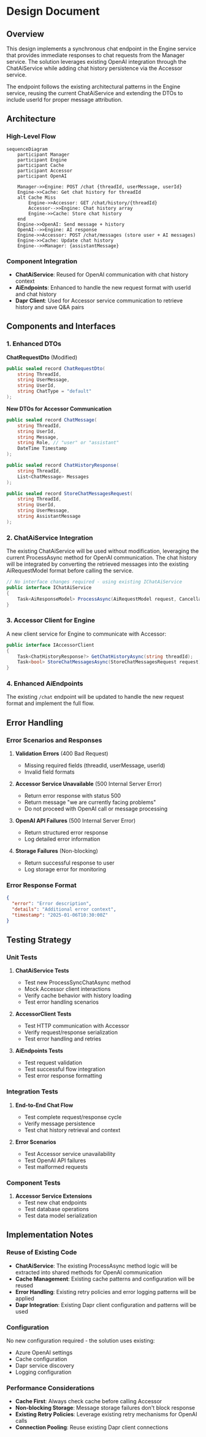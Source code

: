 # Design Document

## Overview

This design implements a synchronous chat endpoint in the Engine service that provides immediate responses to chat requests from the Manager service. The solution leverages existing OpenAI integration through the ChatAiService while adding chat history persistence via the Accessor service.

The endpoint follows the existing architectural patterns in the Engine service, reusing the current ChatAiService and extending the DTOs to include userId for proper message attribution.

## Architecture

### High-Level Flow

```mermaid
sequenceDiagram
    participant Manager
    participant Engine
    participant Cache
    participant Accessor
    participant OpenAI

    Manager->>Engine: POST /chat {threadId, userMessage, userId}
    Engine->>Cache: Get chat history for threadId
    alt Cache Miss
        Engine->>Accessor: GET /chat/history/{threadId}
        Accessor-->>Engine: Chat history array
        Engine->>Cache: Store chat history
    end
    Engine->>OpenAI: Send message + history
    OpenAI-->>Engine: AI response
    Engine->>Accessor: POST /chat/messages (store user + AI messages)
    Engine->>Cache: Update chat history
    Engine-->>Manager: {assistantMessage}
```

### Component Integration

- **ChatAiService**: Reused for OpenAI communication with chat history context
- **AiEndpoints**: Enhanced to handle the new request format with userId and chat history
- **Dapr Client**: Used for Accessor service communication to retrieve history and save Q&A pairs

## Components and Interfaces

### 1. Enhanced DTOs

**ChatRequestDto** (Modified)
```csharp
public sealed record ChatRequestDto(
    string ThreadId,
    string UserMessage,
    string UserId,
    string ChatType = "default"
);
```

**New DTOs for Accessor Communication**
```csharp
public sealed record ChatMessage(
    string ThreadId,
    string UserId,
    string Message,
    string Role, // "user" or "assistant"
    DateTime Timestamp
);

public sealed record ChatHistoryResponse(
    string ThreadId,
    List<ChatMessage> Messages
);

public sealed record StoreChatMessagesRequest(
    string ThreadId,
    string UserId,
    string UserMessage,
    string AssistantMessage
);
```

### 2. ChatAiService Integration

The existing ChatAiService will be used without modification, leveraging the current ProcessAsync method for OpenAI communication. The chat history will be integrated by converting the retrieved messages into the existing AiRequestModel format before calling the service.
```csharp
// No interface changes required - using existing IChatAiService
public interface IChatAiService
{
    Task<AiResponseModel> ProcessAsync(AiRequestModel request, CancellationToken ct = default);
}
```

### 3. Accessor Client for Engine

A new client service for Engine to communicate with Accessor:

```csharp
public interface IAccessorClient
{
    Task<ChatHistoryResponse?> GetChatHistoryAsync(string threadId);
    Task<bool> StoreChatMessagesAsync(StoreChatMessagesRequest request);
}
```

### 4. Enhanced AiEndpoints

The existing `/chat` endpoint will be updated to handle the new request format and implement the full flow.


## Error Handling

### Error Scenarios and Responses

1. **Validation Errors** (400 Bad Request)
   - Missing required fields (threadId, userMessage, userId)
   - Invalid field formats

2. **Accessor Service Unavailable** (500 Internal Server Error)
   - Return error response with status 500
   - Return message "we are currently facing problems"
   - Do not proceed with OpenAI call or message processing

3. **OpenAI API Failures** (500 Internal Server Error)
   - Return structured error response
   - Log detailed error information

4. **Storage Failures** (Non-blocking)
   - Return successful response to user
   - Log storage error for monitoring

### Error Response Format

```json
{
  "error": "Error description",
  "details": "Additional error context",
  "timestamp": "2025-01-06T10:30:00Z"
}
```

## Testing Strategy

### Unit Tests

1. **ChatAiService Tests**
   - Test new ProcessSyncChatAsync method
   - Mock Accessor client interactions
   - Verify cache behavior with history loading
   - Test error handling scenarios

2. **AccessorClient Tests**
   - Test HTTP communication with Accessor
   - Verify request/response serialization
   - Test error handling and retries

3. **AiEndpoints Tests**
   - Test request validation
   - Test successful flow integration
   - Test error response formatting

### Integration Tests

1. **End-to-End Chat Flow**
   - Test complete request/response cycle
   - Verify message persistence
   - Test chat history retrieval and context

2. **Error Scenarios**
   - Test Accessor service unavailability
   - Test OpenAI API failures
   - Test malformed requests

### Component Tests

1. **Accessor Service Extensions**
   - Test new chat endpoints
   - Test database operations
   - Test data model serialization

## Implementation Notes

### Reuse of Existing Code

- **ChatAiService**: The existing ProcessAsync method logic will be extracted into shared methods for OpenAI communication
- **Cache Management**: Existing cache patterns and configuration will be reused
- **Error Handling**: Existing retry policies and error logging patterns will be applied
- **Dapr Integration**: Existing Dapr client configuration and patterns will be used

### Configuration

No new configuration required - the solution uses existing:
- Azure OpenAI settings
- Cache configuration
- Dapr service discovery
- Logging configuration

### Performance Considerations

- **Cache First**: Always check cache before calling Accessor
- **Non-blocking Storage**: Message storage failures don't block response
- **Existing Retry Policies**: Leverage existing retry mechanisms for OpenAI calls
- **Connection Pooling**: Reuse existing Dapr client connections
